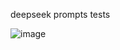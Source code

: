 deepseek prompts tests

![image](https://github.com/user-attachments/assets/f7cc653e-48e6-4950-8108-cf28092e64f9)
